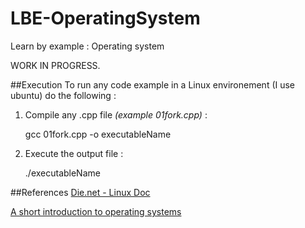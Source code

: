 LBE-OperatingSystem
===================

Learn by example : Operating system

WORK IN PROGRESS.

##Execution
To run any code example in a Linux environement (I use ubuntu) do the following :

1) Compile any .cpp file *(example 01fork.cpp)* :

    gcc 01fork.cpp -o executableName    
  
2) Execute the output file :

    ./executableName
    
##References
[Die.net - Linux Doc](http://www.die.net)

[A short introduction to operating systems](http://www.iu.hio.no/~mark/os/os.html)

